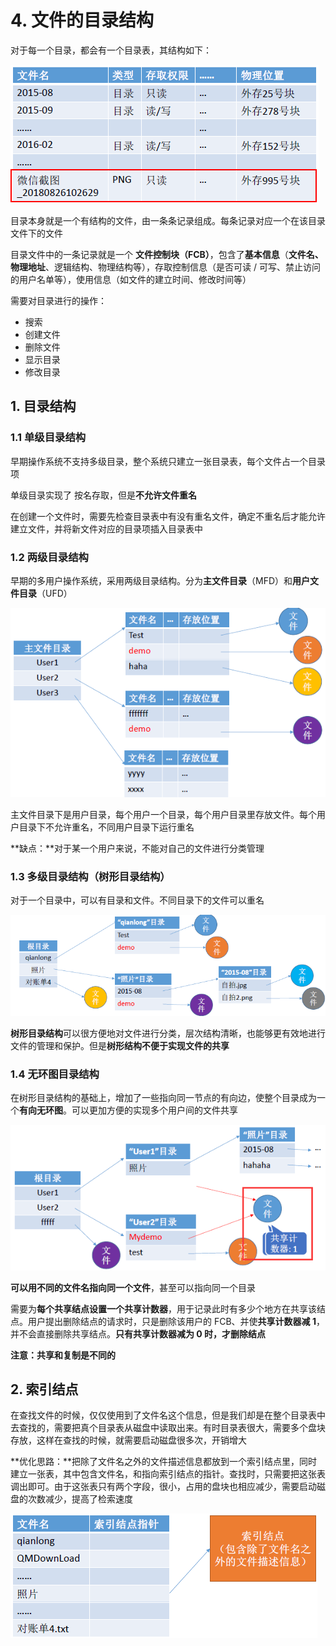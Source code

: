 # 4. 文件的目录结构

对于每一个目录，都会有一个目录表，其结构如下：

![](../.gitbook/assets/image%20%2891%29.png)

目录本身就是一个有结构的文件，由一条条记录组成。每条记录对应一个在该目录文件下的文件

目录文件中的一条记录就是一个 **文件控制块（FCB）**，包含了**基本信息**（**文件名、物理地址**、逻辑结构、物理结构等），存取控制信息（是否可读 / 可写、禁止访问的用户名单等），使用信息（如文件的建立时间、修改时间等）

需要对目录进行的操作：

* 搜索
* 创建文件
* 删除文件
* 显示目录
* 修改目录

## 1. 目录结构

### 1.1 单级目录结构

早期操作系统不支持多级目录，整个系统只建立一张目录表，每个文件占一个目录项

单级目录实现了 按名存取，但是**不允许文件重名**

在创建一个文件时，需要先检查目录表中有没有重名文件，确定不重名后才能允许建立文件，并将新文件对应的目录项插入目录表中

### 1.2 两级目录结构

早期的多用户操作系统，采用两级目录结构。分为**主文件目录**（MFD）和**用户文件目录**（UFD）

![](../.gitbook/assets/image%20%28100%29.png)

主文件目录下是用户目录，每个用户一个目录，每个用户目录里存放文件。每个用户目录下不允许重名，不同用户目录下运行重名

**缺点：**对于某一个用户来说，不能对自己的文件进行分类管理

### 1.3 多级目录结构（树形目录结构）

对于一个目录中，可以有目录和文件。不同目录下的文件可以重名

![](../.gitbook/assets/image%20%2898%29.png)

**树形目录结构**可以很方便地对文件进行分类，层次结构清晰，也能够更有效地进行文件的管理和保护。但是**树形结构不便于实现文件的共享**

### 1.4 无环图目录结构

在树形目录结构的基础上，增加了一些指向同一节点的有向边，使整个目录成为一个**有向无环图**。可以更加方便的实现多个用户间的文件共享

![](../.gitbook/assets/image%20%2895%29.png)

**可以用不同的文件名指向同一个文件**，甚至可以指向同一个目录

需要为**每个共享结点设置一个共享计数器**，用于记录此时有多少个地方在共享该结点。用户提出删除结点的请求时，只是删除该用户的 FCB、并使**共享计数器减 1**，并不会直接删除共享结点。**只有共享计数器减为 0 时，才删除结点**

**注意：共享和复制是不同的**

## 2. 索引结点

在查找文件的时候，仅仅使用到了文件名这个信息，但是我们却是在整个目录表中去查找的，需要把真个目录表从磁盘中读取出来。有时目录表很大，需要多个盘块存放，这样在查找的时候，就需要启动磁盘很多次，开销增大

**优化思路：**把除了文件名之外的文件描述信息都放到一个索引结点里，同时建立一张表，其中包含文件名，和指向索引结点的指针。查找时，只需要把这张表调出即可。由于这张表只有两个字段，很小，占用的盘块也相应减少，需要启动磁盘的次数减少，提高了检索速度

![](../.gitbook/assets/image%20%28106%29.png)



